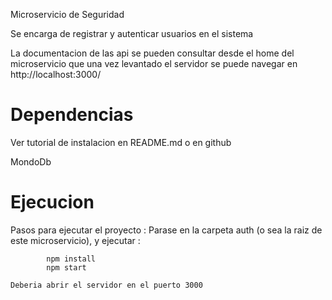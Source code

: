 Microservicio de Seguridad

Se encarga de registrar y autenticar usuarios en el sistema

La documentacion de las api se pueden consultar desde el home del microservicio
que una vez levantado el servidor se puede navegar en http://localhost:3000/


Dependencias
============
Ver tutorial de instalacion en README.md o en github

MondoDb


Ejecucion
=========
Pasos para ejecutar el proyecto :
	Parase en la carpeta auth (o sea la raiz de este microservicio), y ejecutar :
```
		npm install
		npm start
```
	Deberia abrir el servidor en el puerto 3000

